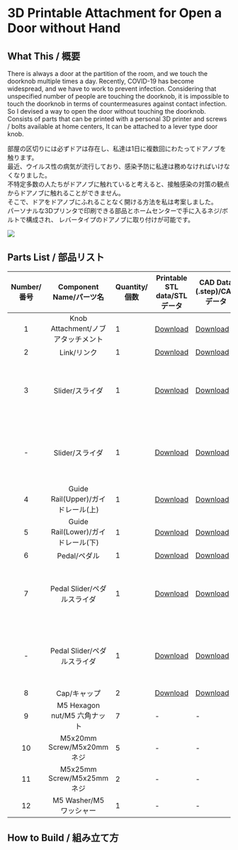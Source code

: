 # 3D Printable Attachment for Open a Door without Hand

## What This / 概要

There is always a door at the partition of the room, and we touch the doorknob multiple times a day.
Recently, COVID-19 has become widespread, and we have to work to prevent infection.
Considering that unspecified number of people are touching the doorknob, it is impossible to touch the doorknob in terms of countermeasures against contact infection.
So I devised a way to open the door without touching the doorknob.
Consists of parts that can be printed with a personal 3D printer and screws / bolts available at home centers,
It can be attached to a lever type door knob.

部屋の区切りには必ずドアは存在し、私達は1日に複数回にわたってドアノブを触ります。  
最近、ウイルス性の病気が流行しており、感染予防に私達は務めなければいけなくなりました。  
不特定多数の人たちがドアノブに触れていると考えると、接触感染の対策の観点からドアノブに触れることができません。  
そこで、ドアをドアノブにふれることなく開ける方法を私は考案しました。  
パーソナルな3Dプリンタで印刷できる部品とホームセンターで手に入るネジ/ボルトで構成され、
レバータイプのドアノブに取り付けが可能です。

![](./img/head.gif)

## Parts List / 部品リスト

|Number/番号|Component Name/パーツ名|Quantity/個数|Printable STL data/STLデータ| CAD Data (.step)/CADデータ|Other/備考|
|:-:|:-:|-|-|-|-|
|1|Knob Attachment/ノブアタッチメント| 1 | [Download](https://github.com/cha84rakanal/FootKnob/raw/master/stl/attachment.stl) | [Download](https://github.com/cha84rakanal/FootKnob/raw/master/step/attachment.step) | |
|2|Link/リンク| 1 | [Download](https://github.com/cha84rakanal/FootKnob/raw/master/stl/link.stl) | [Download](https://github.com/cha84rakanal/FootKnob/raw/master/step/link.step) | |
|3|Slider/スライダ| 1 | [Download](https://github.com/cha84rakanal/FootKnob/raw/master/stl/slider_left.stl) | [Download](https://github.com/cha84rakanal/FootKnob/raw/master/step/slider.step) |Knob on the left/ドアノブが左の場合|
|-|Slider/スライダ| 1 | [Download](https://github.com/cha84rakanal/FootKnob/raw/master/stl/slider_right.stl) | [Download](https://github.com/cha84rakanal/FootKnob/raw/master/step/slider.step) |Knob on the right/ドアノブが右の場合|
|4|Guide Rail(Upper)/ガイドレール(上)| 1 | [Download](https://github.com/cha84rakanal/FootKnob/raw/master/stl/guiderail_upper.stl) | [Download](https://github.com/cha84rakanal/FootKnob/raw/master/step/guiderail_upper.step) | |
|5|Guide Rail(Lower)/ガイドレール(下)| 1 | [Download](https://github.com/cha84rakanal/FootKnob/raw/master/stl/guiderail_lower.stl) | [Download](https://github.com/cha84rakanal/FootKnob/raw/master/step/guiderail_lower.step) | |
|6|Pedal/ペダル| 1 | [Download](https://github.com/cha84rakanal/FootKnob/raw/master/stl/pedal.stl) | [Download](https://github.com/cha84rakanal/FootKnob/raw/master/step/pedal.step) | |
|7|Pedal Slider/ペダルスライダ| 1 | [Download](https://github.com/cha84rakanal/FootKnob/raw/master/stl/pedalslider_left.stl) | [Download](https://github.com/cha84rakanal/FootKnob/raw/master/step/pedalslider.step) |Knob on the left/ドアノブが左の場合|
|-|Pedal Slider/ペダルスライダ| 1 | [Download](https://github.com/cha84rakanal/FootKnob/raw/master/stl/pedalslider_right.stl) | [Download](https://github.com/cha84rakanal/FootKnob/raw/master/step/pedalslider.step) |Knob on the right/ドアノブが右の場合|
|8|Cap/キャップ| 2 | [Download](https://github.com/cha84rakanal/FootKnob/raw/master/stl/cap.stl) | [Download](https://github.com/cha84rakanal/FootKnob/raw/master/step/cap.step) | |
|9|M5 Hexagon nut/M5 六角ナット| 7 | - | - | |
|10|M5x20mm Screw/M5x20mm ネジ| 5 | - | - | |
|11|M5x25mm Screw/M5x25mm ネジ| 2 | - | - | |
|12|M5 Washer/M5 ワッシャー| 1 | - | - | |

## How to Build / 組み立て方